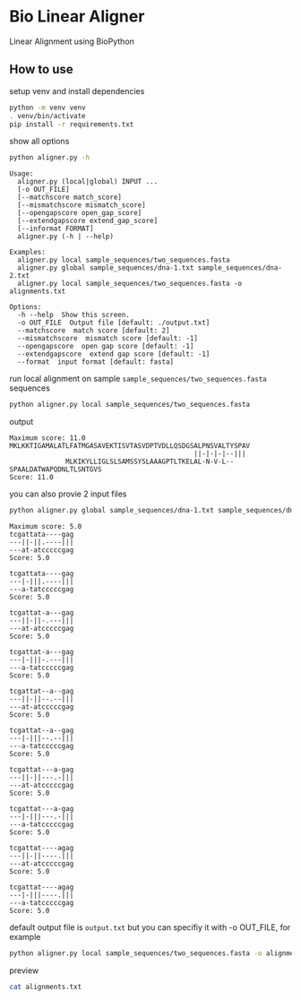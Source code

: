 # Bio Linear Aligner
Linear Alignment using BioPython

## How to use

setup venv and install dependencies
```sh
python -m venv venv
. venv/bin/activate
pip install -r requirements.txt
```

show all options
```sh
python aligner.py -h
```

```
Usage:
  aligner.py (local|global) INPUT ...
  [-o OUT_FILE] 
  [--matchscore match_score] 
  [--mismatchscore mismatch_score] 
  [--opengapscore open_gap_score] 
  [--extendgapscore extend_gap_score] 
  [--informat FORMAT] 
  aligner.py (-h | --help)

Examples:
  aligner.py local sample_sequences/two_sequences.fasta
  aligner.py global sample_sequences/dna-1.txt sample_sequences/dna-2.txt
  aligner.py local sample_sequences/two_sequences.fasta -o alignments.txt

Options:
  -h --help  Show this screen.
  -o OUT_FILE  Output file [default: ./output.txt]
  --matchscore  match score [default: 2]
  --mismatchscore  mismatch score [default: -1]
  --opengapscore  open gap score [default: -1]
  --extendgapscore  extend gap score [default: -1]
  --format  input format [default: fasta]
  ```


run local alignment on sample `sample_sequences/two_sequences.fasta` sequences
```sh
python aligner.py local sample_sequences/two_sequences.fasta
```

output
```
Maximum score: 11.0
MKLKKTIGAMALATLFATMGASAVEKTISVTASVDPTVDLLQSDGSALPNSVALTYSPAV                   
                                              ||-|-|-|--|||                    
              MLKIKYLLIGLSLSAMSSYSLAAAGPTLTKELAL-N-V-L--SPAALDATWAPQDNLTLSNTGVS
Score: 11.0
```

you can also provie 2 input files
```sh
python aligner.py global sample_sequences/dna-1.txt sample_sequences/dna-2.txt
```

```output
Maximum score: 5.0
tcgattata----gag
---||-||.----|||
---at-atcccccgag
Score: 5.0

tcgattata----gag
---|-|||.----|||
---a-tatcccccgag
Score: 5.0

tcgattat-a---gag
---||-||-.---|||
---at-atcccccgag
Score: 5.0

tcgattat-a---gag
---|-|||-.---|||
---a-tatcccccgag
Score: 5.0

tcgattat--a--gag
---||-||--.--|||
---at-atcccccgag
Score: 5.0

tcgattat--a--gag
---|-|||--.--|||
---a-tatcccccgag
Score: 5.0

tcgattat---a-gag
---||-||---.-|||
---at-atcccccgag
Score: 5.0

tcgattat---a-gag
---|-|||---.-|||
---a-tatcccccgag
Score: 5.0

tcgattat----agag
---||-||----.|||
---at-atcccccgag
Score: 5.0

tcgattat----agag
---|-|||----.|||
---a-tatcccccgag
Score: 5.0
```

default output file is `output.txt` but you can specifiy it with -o OUT_FILE, for example
```sh
python aligner.py local sample_sequences/two_sequences.fasta -o alignments.txt
```

preview
```sh
cat alignments.txt
```
